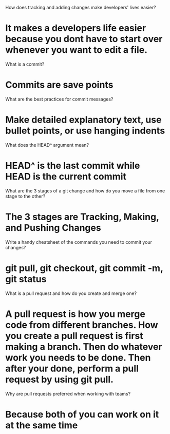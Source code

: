 How does tracking and adding changes make developers' lives easier?
# It makes a developers life easier because you dont have to start over whenever you want to edit a file.
What is a commit?
# Commits are save points
What are the best practices for commit messages?
# Make detailed explanatory text, use bullet points, or use hanging indents
What does the HEAD^ argument mean?
# HEAD^ is the last commit while HEAD is the current commit
What are the 3 stages of a git change and how do you move a file from one stage to the other?
# The 3 stages are Tracking, Making, and Pushing Changes
Write a handy cheatsheet of the commands you need to commit your changes?
# git pull, git checkout, git commit -m, git status
What is a pull request and how do you create and merge one?
# A pull request is how you merge code from different branches. How you create a pull request is first making a branch. Then do whatever work you needs to be done. Then after your done, perform a pull request by using git pull.
Why are pull requests preferred when working with teams?
# Because both of you can work on it at the same time